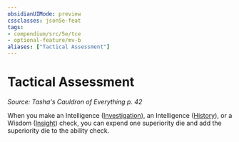 ```yaml
---
obsidianUIMode: preview
cssclasses: json5e-feat
tags:
- compendium/src/5e/tce
- optional-feature/mv-b
aliases: ["Tactical Assessment"]
---
```

# Tactical Assessment
*Source: Tasha's Cauldron of Everything p. 42*  

When you make an Intelligence ([Investigation](5E2014官方资源/规则/skills.md#Investigation)), an Intelligence ([History](5E2014官方资源/规则/skills.md#History)), or a Wisdom ([Insight](5E2014官方资源/规则/skills.md#Insight)) check, you can expend one superiority die and add the superiority die to the ability check.